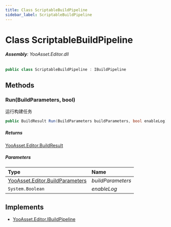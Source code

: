 ```yaml
---
title: Class ScriptableBuildPipeline
sidebar_label: ScriptableBuildPipeline
---
```

# Class ScriptableBuildPipeline


###### **Assembly**: YooAsset.Editor.dll

```csharp title="Declaration"
public class ScriptableBuildPipeline : IBuildPipeline
```
## Methods
### Run(BuildParameters, bool)
运行构建任务

```csharp title="Declaration"
public BuildResult Run(BuildParameters buildParameters, bool enableLog)
```

##### Returns

[YooAsset.Editor.BuildResult](../YooAsset.Editor/BuildResult.md)

##### Parameters

| Type | Name |
|:--- |:--- |
| [YooAsset.Editor.BuildParameters](../YooAsset.Editor/BuildParameters.md) | *buildParameters* |
| `System.Boolean` | *enableLog* |


## Implements

* [YooAsset.Editor.IBuildPipeline](../YooAsset.Editor/IBuildPipeline.md)
